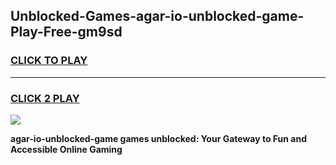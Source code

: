 
## Unblocked-Games-agar-io-unblocked-game-Play-Free-gm9sd
<h3>
<a href="https://premium76.site?title=agar-io-unblocked-game&ref=15A">CLICK TO PLAY</a></h3>
<hr>

<h3>
<a href="https://premium76.site?title=agar-io-unblocked-game&ref=15A">CLICK 2 PLAY</a>
  
</h3>

<a href="https://premium76.site?title=agar-io-unblocked-game&ref=15A"><img src="https://clearcache.store/games.png"></a>


**agar-io-unblocked-game games unblocked: Your Gateway to Fun and Accessible Online Gaming**
